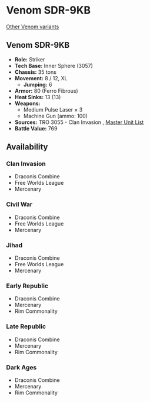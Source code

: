 # Venom SDR-9KB 

[Other Venom variants](../venom.md) 

## Venom SDR-9KB 

- **Role:** Striker 
- **Tech Base:** Inner Sphere (3057) 
- **Chassis:** 35 tons 
- **Movement:** 8 / 12, XL 
  - **Jumping:** 6 
- **Armor:** 80 (Ferro Fibrous) 
- **Heat Sinks:** 13 (13) 
- **Weapons:** 
  - Medium Pulse Laser × 3 
  - Machine Gun (ammo: 100) 
- **Sources:** TRO 3055 - Clan Invasion , [Master Unit List](http://masterunitlist.info/Unit/Details/3400/venom-sdr-9kb) 
- **Battle Value:** 769 

## Availability 

### Clan Invasion 

- Draconis Combine 
- Free Worlds League 
- Mercenary 

### Civil War 

- Draconis Combine 
- Free Worlds League 
- Mercenary 

### Jihad 

- Draconis Combine 
- Free Worlds League 
- Mercenary 

### Early Republic 

- Draconis Combine 
- Mercenary 
- Rim Commonality 

### Late Republic 

- Draconis Combine 
- Mercenary 
- Rim Commonality 

### Dark Ages 

- Draconis Combine 
- Mercenary 
- Rim Commonality 

